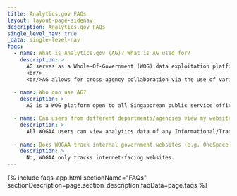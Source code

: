 ```yaml
---
title: Analytics.gov FAQs
layout: layout-page-sidenav
description: Analytics.gov FAQs
single_level_nav: true
_data: single-level-nav
faqs:
  - name: What is Analytics.gov (AG)? What is AG used for?
    description: >
      AG serves as a Whole-Of-Government (WOG) data exploitation platform, which can only be accessed via GSIB machines to support agencies' analysis of data.
      <br/>
      <br/>AG allows for cross-agency collaboration via the use of various analytical tools and code repositories that are made available on this central platform.
      
  - name: Who can use AG?
    description: >
      AG is a WOG platform open to all Singaporean public service officers with a valid gov.sg email account and non-SE GSIB machine.

  - name: Can users from different departments/agencies view my website's data?
    description: >
      All WOGAA users can view analytics data of any Informational/Transactional Service on the dashboard. However, they can only manage services which they own.
 
  - name: Does WOGAA track internal government websites (e.g. OneSpace, iLearn)
    description: >
      No, WOGAA only tracks internet-facing websites.
---
```


{% include faqs-app.html sectionName="FAQs" sectionDescription=page.section_description faqData=page.faqs %}
